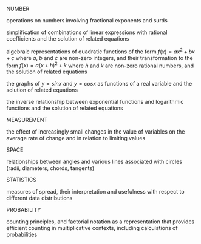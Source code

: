 NUMBER

operations on numbers involving fractional exponents and surds

simplification of combinations of linear expressions with rational coefficients and the solution of related equations

algebraic representations of quadratic functions of the form $f(x) = ax^2 + bx + c$ where $a$, $b$ and $c$ are non-zero integers, and their transformation to the form $f(x) = a(x+h)^2 + k$ where $h$ and $k$  are non-zero rational numbers, and the solution of related equations

the graphs of $y = sin x$ and $y = cos x$ as functions of a real variable and the solution of related equations

the inverse relationship between exponential functions and logarithmic functions and the solution of related equations

MEASUREMENT

the effect of increasingly small changes in the value of variables on the average rate of change and in relation to limiting values

SPACE

relationships between angles and various lines associated with circles (radii, diameters, chords, tangents)

STATISTICS

measures of spread, their interpretation and usefulness with respect to different data distributions

PROBABILITY

counting principles, and factorial notation as a representation that provides efficient counting in multiplicative contexts, including calculations of probabilities

